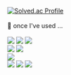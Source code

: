 
[![Solved.ac Profile](http://mazassumnida.wtf/api/v2/generate_badge?boj=dhwjdals12)](https://solved.ac/dhwjdals12/)
<br/>
<br/>
🤔 once I've used ...
<br/>
<br/>
<span>
<img src="https://img.shields.io/badge/HTML5-E34F26?style=plastic&logo=HTML&logoColor=white"/>
<img src="https://img.shields.io/badge/CSS-1572B6?style=plastic&logo=CSS&logoColor=white"/>
<img src="https://img.shields.io/badge/JavaScript-F7DF1E?style=plastic&logo=JavaScript&logoColor=white"/>
</span>
<br/>
<span>
<img src="https://img.shields.io/badge/React-61DAFB?style=plastic&logo=React&logoColor=white"/>
<img src="https://img.shields.io/badge/TypeScript-3178C6?style=plastic&logo=TypeScript&logoColor=white"/>
</span>
<br/>
<span>
<img src="https://img.shields.io/badge/Python-3776AB?style=plastic&logo=Python&logoColor=white"/>
</span>
<br/>
<span>
<img src="https://img.shields.io/badge/Git-F05032?style=plastic&logo=Git&logoColor=white"/>
<img src="https://img.shields.io/badge/Figma-F24E1E?style=plastic&logo=Figma&logoColor=white"/>
<img src="https://img.shields.io/badge/Jira-0052CC?style=plastic&logo=Jira&logoColor=white"/>

</span>


